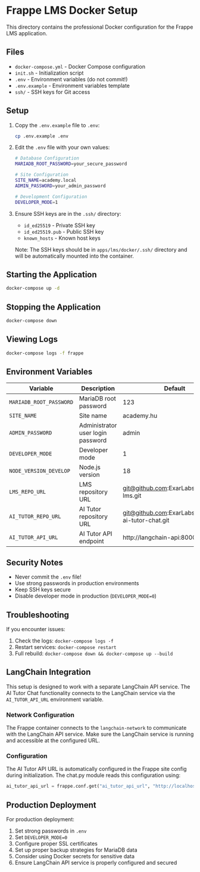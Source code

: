 # Frappe LMS Docker Setup

This directory contains the professional Docker configuration for the Frappe LMS application.

## Files

- `docker-compose.yml` - Docker Compose configuration
- `init.sh` - Initialization script
- `.env` - Environment variables (do not commit!)
- `.env.example` - Environment variables template
- `ssh/` - SSH keys for Git access

## Setup

1. Copy the `.env.example` file to `.env`:
   ```bash
   cp .env.example .env
   ```

2. Edit the `.env` file with your own values:
   ```bash
   # Database Configuration
   MARIADB_ROOT_PASSWORD=your_secure_password
   
   # Site Configuration
   SITE_NAME=academy.local
   ADMIN_PASSWORD=your_admin_password
   
   # Development Configuration
   DEVELOPER_MODE=1
   ```

3. Ensure SSH keys are in the `.ssh/` directory:
   - `id_ed25519` - Private SSH key
   - `id_ed25519.pub` - Public SSH key
   - `known_hosts` - Known host keys
   
   Note: The SSH keys should be in `apps/lms/docker/.ssh/` directory and will be automatically mounted into the container.

## Starting the Application

```bash
docker-compose up -d
```

## Stopping the Application

```bash
docker-compose down
```

## Viewing Logs

```bash
docker-compose logs -f frappe
```

## Environment Variables

| Variable | Description | Default |
|----------|-------------|---------|
| `MARIADB_ROOT_PASSWORD` | MariaDB root password | 123 |
| `SITE_NAME` | Site name | academy.hu |
| `ADMIN_PASSWORD` | Administrator user login password | admin |
| `DEVELOPER_MODE` | Developer mode | 1 |
| `NODE_VERSION_DEVELOP` | Node.js version | 18 |
| `LMS_REPO_URL` | LMS repository URL | git@github.com:ExarLabs/academy-lms.git |
| `AI_TUTOR_REPO_URL` | AI Tutor repository URL | git@github.com:ExarLabs/academy-ai-tutor-chat.git |
| `AI_TUTOR_API_URL` | AI Tutor API endpoint | http://langchain-api:8000 |

## Security Notes

- Never commit the `.env` file!
- Use strong passwords in production environments
- Keep SSH keys secure
- Disable developer mode in production (`DEVELOPER_MODE=0`)

## Troubleshooting

If you encounter issues:

1. Check the logs: `docker-compose logs -f`
2. Restart services: `docker-compose restart`
3. Full rebuild: `docker-compose down && docker-compose up --build`

## LangChain Integration

This setup is designed to work with a separate LangChain API service. The AI Tutor Chat functionality connects to the LangChain service via the `AI_TUTOR_API_URL` environment variable.

### Network Configuration

The Frappe container connects to the `langchain-network` to communicate with the LangChain API service. Make sure the LangChain service is running and accessible at the configured URL.

### Configuration

The AI Tutor API URL is automatically configured in the Frappe site config during initialization. The chat.py module reads this configuration using:

```python
ai_tutor_api_url = frappe.conf.get("ai_tutor_api_url", "http://localhost:7999")
```

## Production Deployment

For production deployment:

1. Set strong passwords in `.env`
2. Set `DEVELOPER_MODE=0`
3. Configure proper SSL certificates
4. Set up proper backup strategies for MariaDB data
5. Consider using Docker secrets for sensitive data
6. Ensure LangChain API service is properly configured and secured
